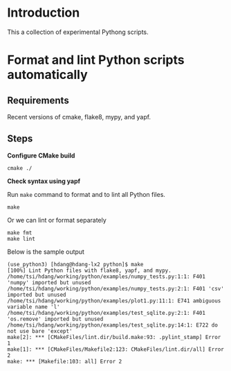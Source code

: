 # Introduction

This a collection of experimental Pythong scripts.

# Format and lint Python scripts automatically #

## Requirements ##

Recent versions of cmake, flake8, mypy, and yapf.

## Steps ##

**Configure CMake build**

``` shell
cmake ./
```

**Check syntax using yapf**

Run `make` command to format and to lint all Python files.

``` shell
make
```

Or we can lint or format separately

``` shell
make fmt
make lint
```

Below is the sample output

``` shell
(use_python3) [hdang@hdang-lx2 python]$ make
[100%] Lint Python files with flake8, yapf, and mypy.
/home/tsi/hdang/working/python/examples/numpy_tests.py:1:1: F401 'numpy' imported but unused
/home/tsi/hdang/working/python/examples/numpy_tests.py:2:1: F401 'csv' imported but unused
/home/tsi/hdang/working/python/examples/plot1.py:11:1: E741 ambiguous variable name 'l'
/home/tsi/hdang/working/python/examples/test_sqlite.py:2:1: F401 'os.remove' imported but unused
/home/tsi/hdang/working/python/examples/test_sqlite.py:14:1: E722 do not use bare 'except'
make[2]: *** [CMakeFiles/lint.dir/build.make:93: .pylint_stamp] Error 1
make[1]: *** [CMakeFiles/Makefile2:123: CMakeFiles/lint.dir/all] Error 2
make: *** [Makefile:103: all] Error 2
```

